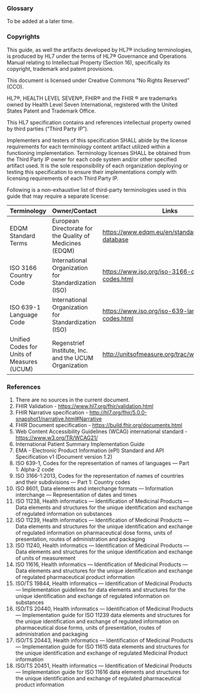 ### Glossary 
To be added at a later time. 

### Copyrights 
This guide, as well the artifacts developed by HL7® including terminologies, is produced by HL7 under the terms of HL7® Governance and Operations Manual relating to Intellectual Property (Section 16), specifically its copyright, trademark and patent provisions. 

This document is licensed under Creative Commons “No Rights Reserved” (CCO). 

HL7®, HEALTH LEVEL SEVEN®, FHIR® and the FHIR ® are trademarks owned by Health Level Seven International, registered with the United States Patent and Trademark Office. 

This HL7 specification contains and references intellectual property owned by third parties (“Third Party IP”). 

Implementers and testers of this specification SHALL abide by the license requirements for each terminology content artifact utilized within a functioning implementation. Terminology licenses SHALL be obtained from the Third Party IP owner for each code system and/or other specified artifact used. It is the sole responsibility of each organization deploying or testing this specification to ensure their implementations comply with licensing requirements of each Third Party IP. 

Following is a non-exhaustive list of third-party terminologies used in this guide that may require a separate license: 


| Terminology | Owner/Contact | Links |
|--|--|--|
| EDQM Standard Terms | European Directorate for the Quality of Medicines (EDQM) | https://www.edqm.eu/en/standard-terms-database |
| ISO 3166 Country Code | International Organization for Standardization (ISO) | https://www.iso.org/iso-3166-country-codes.html |
| ISO 639-1 Language Code | International Organization for Standardization (ISO) | https://www.iso.org/iso-639-language-codes.html |
| Unified Codes for Units of Measures (UCUM) | Regenstrief Institute, Inc. and the UCUM Organization  | http://unitsofmeasure.org/trac/wiki/TermsOfUse |

### References 
1. There are no sources in the current document.
1. FHIR Validation - https://www.hl7.org/fhir/validation.html
1. FHIR Narrative specification - http://hl7.org/fhir/5.0.0-snapshot1/narrative.html#Narrative
1. FHIR Document specification - https://build.fhir.org/documents.html
1. Web Content Accessibility Guidelines (WCAG) international standard - https://www.w3.org/TR/WCAG21/
1. International Patient Summary Implementation Guide
1. EMA - Electronic Product Information (ePI) Standard and API Specification v1 (Document version 1.2)
1. ISO 639-1, Codes for the representation of names of languages — Part 1: Alpha-2 code
1. ISO 3166-1:2013, Codes for the representation of names of countries and their subdivisions — Part 1: Country codes
1. ISO 8601, Data elements and interchange formats — Information interchange — Representation of dates and times
1. ISO 11238, Health informatics — Identification of Medicinal Products — Data elements and structures for the unique identification and exchange of regulated information on substances
1. ISO 11239, Health informatics — Identification of Medicinal Products — Data elements and structures for the unique identification and exchange of regulated information on pharmaceutical dose forms, units of presentation, routes of administration and packaging
1. ISO 11240, Health informatics — Identification of Medicinal Products — Data elements and structures for the unique identification and exchange of units of measurement
1. ISO 11616, Health informatics — Identification of Medicinal Products — Data elements and structures for the unique identification and exchange of regulated pharmaceutical product information
1. ISO/TS 19844, Health informatics — Identification of Medicinal Products — Implementation guidelines for data elements and structures for the unique identification and exchange of regulated information on substances
1. ISO/TS 20440, Health informatics — Identification of Medicinal Products — Implementation guide for ISO 11239 data elements and structures for the unique identification and exchange of regulated information on pharmaceutical dose forms, units of presentation, routes of administration and packaging
1. ISO/TS 20443, Health informatics — Identification of Medicinal Products — Implementation guide for ISO 11615 data elements and structures for the unique identification and exchange of regulated Medicinal Product information
1. ISO/TS 20451, Health informatics — Identification of Medicinal Products — Implementation guide for ISO 11616 data elements and structures for the unique identification and exchange of regulated pharmaceutical product information
